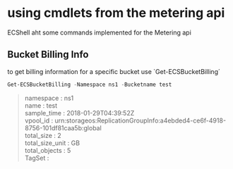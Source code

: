 # using cmdlets from the metering api

ECShell aht some commands implemented for the Metering api

## Bucket Billing Info 
to get billing information for a specific bucket use `Get-ECSBucketBilling´

```Powershell
Get-ECSBucketBilling -Namespace ns1 -Bucketname test
```

>namespace       : ns1  
>name            : test  
>sample_time     : 2018-01-29T04:39:52Z  
>vpool_id        : urn:storageos:ReplicationGroupInfo:a4ebded4-ce6f-4918-8756-101df81caa5b:global  
>total_size      : 2  
>total_size_unit : GB  
>total_objects   : 5  
>TagSet          :  

